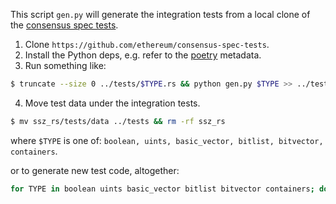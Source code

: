 This script `gen.py` will generate the integration tests from a local clone of the [consensus spec tests](https://github.com/ethereum/consensus-spec-tests).

1. Clone `https://github.com/ethereum/consensus-spec-tests`.
2. Install the Python deps, e.g. refer to the [poetry](https://python-poetry.org/) metadata.
3. Run something like:
```bash
$ truncate --size 0 ../tests/$TYPE.rs && python gen.py $TYPE >> ../tests/$TYPE.rs && rustfmt ../tests/$TYPE.rs
```
4. Move test data under the integration tests.
```bash
$ mv ssz_rs/tests/data ../tests && rm -rf ssz_rs
```
where `$TYPE` is one of: `boolean, uints, basic_vector, bitlist, bitvector, containers`.

or to generate new test code, altogether:

```bash
for TYPE in boolean uints basic_vector bitlist bitvector containers; do truncate --size 0 ../tests/$TYPE.rs && python gen.py $TYPE >> ../tests/$TYPE.rs && rustfmt ../tests/$TYPE.rs; done
```
